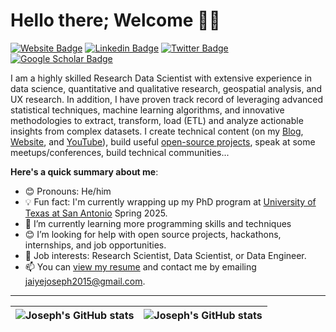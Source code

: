 # Hello there; Welcome 👋🏾

 [![Website Badge](https://img.shields.io/badge/-josephjaiyeola.com-000000?style=for-the-badge&logo=Google-Chrome&logoColor=white&link=https://josephjaiyeola.com)](https://josephjaiyeola.com) [![Linkedin Badge](https://img.shields.io/badge/-josephjaiyeola-blue?style=for-the-badge&logo=Linkedin&logoColor=white&link=https://www.linkedin.com/in/josephjaiyeola)](https://www.linkedin.com/in/josephjaiyeola) [![Twitter Badge](https://img.shields.io/badge/-@josephjaiyeola1-1ca0f1?style=for-the-badge&logo=twitter&logoColor=white&link=https://x.com/josephjaiyeola1?s=21)](https://x.com/josephjaiyeola1?s=21) [![Google Scholar Badge](https://img.shields.io/badge/-Google_Scholar-4285F4?style=for-the-badge&logo=google-scholar&logoColor=white&link=https://scholar.google.com/citations?user=QkhZqcYAAAAJ&hl=en)](https://scholar.google.com/citations?user=QkhZqcYAAAAJ&hl=en)


I am a highly skilled Research Data Scientist with extensive experience in data science, quantitative and qualitative research, geospatial analysis, and UX research. In addition, I have proven track record of leveraging advanced statistical techniques, machine learning algorithms, and innovative methodologies to extract, transform, load (ETL) and analyze actionable insights from complex datasets. I create technical content (on my [Blog](https://josephjaiyeola.medium.com), [Website](https://josephjaiyeola.com), and [YouTube](https://www.youtube.com/@JjaySpeaks)), build useful [open-source projects](https://github.com/josephjaiyeola), speak at some meetups/conferences, build technical communities...

**Here's a quick summary about me**:

- 😊 Pronouns: He/him
- 💡 Fun fact: I'm currently wrapping up my PhD program at [University of Texas at San Antonio](https://www.utsa.edu) Spring 2025.
- 🌱 I’m currently learning more programming skills and techniques
- 😊 I’m looking for help with open source projects, hackathons, internships, and job opportunities.
- 💼 Job interests: Research Scientist, Data Scientist, or Data Engineer.
- 📫 You can [view my resume]("https://drive.google.com/file/d/1ICtY9WYFGAbo18vWI6pmOSqENJelXFXR/view?usp=sharing") and contact me by emailing jaiyejoseph2015@gmail.com.

---

| <img align="center" src="https://github-readme-stats.vercel.app/api?username=josephjaiyeola&show_icons=true&include_all_commits=true&hide_border=true" alt="Joseph's GitHub stats" /> | <img align="center" src="https://github-readme-stats.vercel.app/api/top-langs/?username=josephjaiyeola&langs_count=8&layout=compact&hide_border=true" alt="Joseph's GitHub stats" /> |
| ------------- | ------------- |
